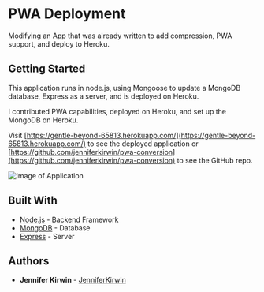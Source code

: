 # PWA Deployment
Modifying an App that was already written to add compression, PWA support, and deploy to Heroku.

## Getting Started
This application runs in node.js, using Mongoose to update a MongoDB database, Express as a server, and is deployed on Heroku.

I contributed PWA capabilities, deployed on Heroku, and set up the MongoDB on Heroku.

Visit [https://gentle-beyond-65813.herokuapp.com/](https://gentle-beyond-65813.herokuapp.com/) to see the deployed application or [https://github.com/jenniferkirwin/pwa-conversion](https://github.com/jenniferkirwin/pwa-conversion) to see the GitHub repo.

![Image of Application](https://github.com/jenniferkirwin/pwa-conversion/blob/master/public/images/screenshot.png?raw=true)

## Built With

* [Node.js](https://nodejs.org/en/) - Backend Framework
* [MongoDB](https://www.mongodb.com/) - Database
* [Express](https://www.npmjs.com/package/express) - Server

## Authors

* **Jennifer Kirwin** - [JenniferKirwin](https://github.com/jenniferkirwin)